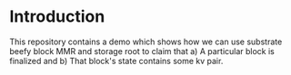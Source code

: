 # Introduction

This repository contains a demo which shows how we can use substrate beefy block MMR and storage root to claim that a) A particular block is finalized and b) That block's state contains some kv pair.
 